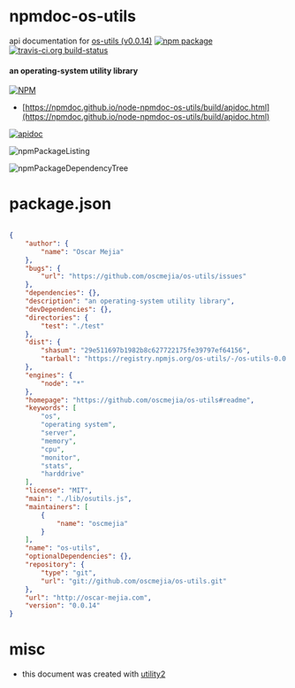 # npmdoc-os-utils

api documentation for  [os-utils (v0.0.14)](https://github.com/oscmejia/os-utils#readme)  [![npm package](https://img.shields.io/npm/v/npmdoc-os-utils.svg?style=flat-square)](https://www.npmjs.org/package/npmdoc-os-utils) [![travis-ci.org build-status](https://api.travis-ci.org/npmdoc/node-npmdoc-os-utils.svg)](https://travis-ci.org/npmdoc/node-npmdoc-os-utils)
#### an operating-system utility library

[![NPM](https://nodei.co/npm/os-utils.png?downloads=true&downloadRank=true&stars=true)](https://www.npmjs.com/package/os-utils)

- [https://npmdoc.github.io/node-npmdoc-os-utils/build/apidoc.html](https://npmdoc.github.io/node-npmdoc-os-utils/build/apidoc.html)

[![apidoc](https://npmdoc.github.io/node-npmdoc-os-utils/build/screenCapture.buildCi.browser.%252Ftmp%252Fbuild%252Fapidoc.html.png)](https://npmdoc.github.io/node-npmdoc-os-utils/build/apidoc.html)

![npmPackageListing](https://npmdoc.github.io/node-npmdoc-os-utils/build/screenCapture.npmPackageListing.svg)

![npmPackageDependencyTree](https://npmdoc.github.io/node-npmdoc-os-utils/build/screenCapture.npmPackageDependencyTree.svg)



# package.json

```json

{
    "author": {
        "name": "Oscar Mejia"
    },
    "bugs": {
        "url": "https://github.com/oscmejia/os-utils/issues"
    },
    "dependencies": {},
    "description": "an operating-system utility library",
    "devDependencies": {},
    "directories": {
        "test": "./test"
    },
    "dist": {
        "shasum": "29e511697b1982b8c627722175fe39797ef64156",
        "tarball": "https://registry.npmjs.org/os-utils/-/os-utils-0.0.14.tgz"
    },
    "engines": {
        "node": "*"
    },
    "homepage": "https://github.com/oscmejia/os-utils#readme",
    "keywords": [
        "os",
        "operating system",
        "server",
        "memory",
        "cpu",
        "monitor",
        "stats",
        "harddrive"
    ],
    "license": "MIT",
    "main": "./lib/osutils.js",
    "maintainers": [
        {
            "name": "oscmejia"
        }
    ],
    "name": "os-utils",
    "optionalDependencies": {},
    "repository": {
        "type": "git",
        "url": "git://github.com/oscmejia/os-utils.git"
    },
    "url": "http://oscar-mejia.com",
    "version": "0.0.14"
}
```



# misc
- this document was created with [utility2](https://github.com/kaizhu256/node-utility2)
